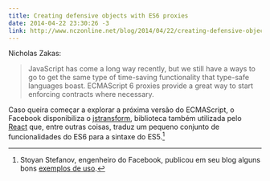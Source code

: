 ```yaml
---
title: Creating defensive objects with ES6 proxies
date: 2014-04-22 23:30:26 -3
link: http://www.nczonline.net/blog/2014/04/22/creating-defensive-objects-with-es6-proxies/
---
```


Nicholas Zakas:

> JavaScript has come a long way recently, but we still have a ways to go to get the same type of time-saving functionality that type-safe languages boast. ECMAScript 6 proxies provide a great way to start enforcing contracts where necessary.

Caso queira começar a explorar a próxima versão do ECMAScript, o Facebook disponibiliza o [jstransform](https://github.com/facebook/jstransform/), biblioteca também utilizada pelo [React](http://facebook.github.io/react/) que, entre outras coisas, traduz um pequeno conjunto de funcionalidades do ES6 para a sintaxe do ES5.[^1]

[^1]: Stoyan Stefanov, engenheiro do Facebook, publicou em seu blog alguns bons [exemplos de uso](http://www.phpied.com/writing-es6-today-with-jstransform/).
